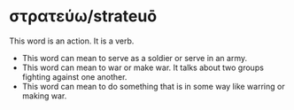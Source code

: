 # στρατεύω/strateuō
This word is an action. It is a verb.

* This word can mean to serve as a soldier or serve in an army.
* This word can mean to war or make war. It talks about two groups fighting against one another.
* This word can mean to do something that is in some way like warring or making war.
